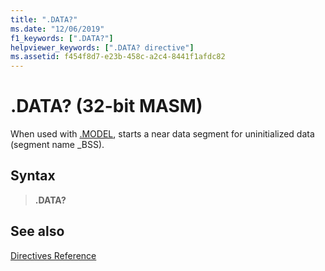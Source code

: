 ```yaml
---
title: ".DATA?"
ms.date: "12/06/2019"
f1_keywords: [".DATA?"]
helpviewer_keywords: [".DATA? directive"]
ms.assetid: f454f8d7-e23b-458c-a2c4-8441f1afdc82
---
```

# .DATA? (32-bit MASM)

When used with [.MODEL](../../assembler/masm/dot-model.md), starts a near data segment for uninitialized data (segment name _BSS).

## Syntax

> **.DATA?**

## See also

[Directives Reference](../../assembler/masm/directives-reference.md)
